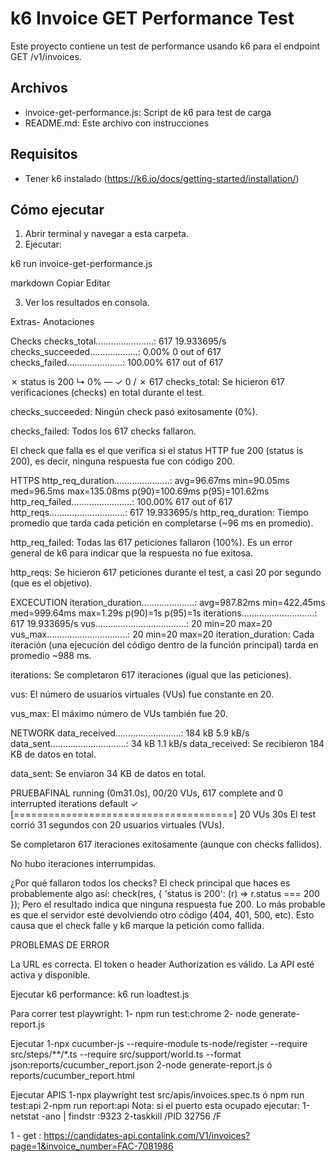 # k6 Invoice GET Performance Test

Este proyecto contiene un test de performance usando k6 para el endpoint GET /v1/invoices.

## Archivos

- invoice-get-performance.js: Script de k6 para test de carga
- README.md: Este archivo con instrucciones

## Requisitos

- Tener k6 instalado (https://k6.io/docs/getting-started/installation/)

## Cómo ejecutar

1. Abrir terminal y navegar a esta carpeta.
2. Ejecutar:

k6 run invoice-get-performance.js

markdown
Copiar
Editar

3. Ver los resultados en consola.


Extras- Anotaciones

Checks
checks_total.......................: 617     19.933695/s
checks_succeeded...................: 0.00%   0 out of 617
checks_failed......................: 100.00% 617 out of 617

✗ status is 200
  ↳  0% — ✓ 0 / ✗ 617
checks_total: Se hicieron 617 verificaciones (checks) en total durante el test.

checks_succeeded: Ningún check pasó exitosamente (0%).

checks_failed: Todos los 617 checks fallaron.

El check que falla es el que verifica si el status HTTP fue 200 (status is 200), es decir, ninguna respuesta fue con código 200.


HTTPS
http_req_duration......................: avg=96.67ms  min=90.05ms  med=96.5ms   max=135.08ms p(90)=100.69ms p(95)=101.62ms
http_req_failed........................: 100.00% 617 out of 617
http_reqs..............................: 617     19.933695/s
http_req_duration: Tiempo promedio que tarda cada petición en completarse (~96 ms en promedio).

http_req_failed: Todas las 617 peticiones fallaron (100%). Es un error general de k6 para indicar que la respuesta no fue exitosa.

http_reqs: Se hicieron 617 peticiones durante el test, a casi 20 por segundo (que es el objetivo).

EXCECUTION
iteration_duration.....................: avg=987.82ms min=422.45ms med=999.64ms max=1.29s    p(90)=1s       p(95)=1s
iterations.............................: 617     19.933695/s
vus....................................: 20      min=20         max=20
vus_max................................: 20      min=20         max=20
iteration_duration: Cada iteración (una ejecución del código dentro de la función principal) tarda en promedio ~988 ms.

iterations: Se completaron 617 iteraciones (igual que las peticiones).

vus: El número de usuarios virtuales (VUs) fue constante en 20.

vus_max: El máximo número de VUs también fue 20.

NETWORK
data_received..........................: 184 kB  5.9 kB/s
data_sent..............................: 34 kB   1.1 kB/s
data_received: Se recibieron 184 KB de datos en total.

data_sent: Se enviaron 34 KB de datos en total.

PRUEBAFINAL
running (0m31.0s), 00/20 VUs, 617 complete and 0 interrupted iterations
default ✓ [======================================] 20 VUs  30s
El test corrió 31 segundos con 20 usuarios virtuales (VUs).

Se completaron 617 iteraciones exitosamente (aunque con checks fallidos).

No hubo iteraciones interrumpidas.

¿Por qué fallaron todos los checks?
El check principal que haces es probablemente algo así:
check(res, { 'status is 200': (r) => r.status === 200 });
Pero el resultado indica que ninguna respuesta fue 200. Lo más probable es que el servidor esté devolviendo otro código (404, 401, 500, etc). Esto causa que el check falle y k6 marque la petición como fallida.


PROBLEMAS DE ERROR

La URL es correcta.
El token o header Authorization es válido.
La API esté activa y disponible.


Ejecutar k6 performance:
k6 run loadtest.js

Para correr test playwright:
1- npm run test:chrome
2- node generate-report.js

Ejecutar
1-npx cucumber-js --require-module ts-node/register --require src/steps/**/*.ts --require src/support/world.ts --format json:reports/cucumber_report.json
2-node generate-report.js ó reports/cucumber_report.html

Ejecutar APIS
1-npx playwright test src/apis/invoices.spec.ts ó npm run test:api
2-npm run report:api
Nota: si el puerto esta ocupado ejecutar: 
1-netstat -ano | findstr :9323
2-taskkill /PID 32756 /F


1 - get : https://candidates-api.contalink.com/V1/invoices?page=1&invoice_number=FAC-7081986